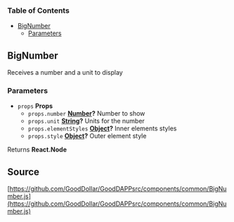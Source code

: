 <!-- Generated by documentation.js. Update this documentation by updating the source code. -->

### Table of Contents

-   [BigNumber][1]
    -   [Parameters][2]

## BigNumber

Receives a number and a unit to display

### Parameters

-   `props` **Props** 
    -   `props.number` **[Number][3]?** Number to show
    -   `props.unit` **[String][4]?** Units for the number
    -   `props.elementStyles` **[Object][5]?** Inner elements styles
    -   `props.style` **[Object][5]?** Outer element style

Returns **React.Node** 

[1]: #bignumber

[2]: #parameters

[3]: https://developer.mozilla.org/docs/Web/JavaScript/Reference/Global_Objects/Number

[4]: https://developer.mozilla.org/docs/Web/JavaScript/Reference/Global_Objects/String

[5]: https://developer.mozilla.org/docs/Web/JavaScript/Reference/Global_Objects/Object
## Source
[https://github.com/GoodDollar/GoodDAPPsrc/components/common/BigNumber.js](https://github.com/GoodDollar/GoodDAPPsrc/components/common/BigNumber.js)

